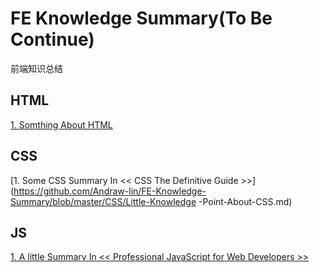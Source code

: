 # FE Knowledge Summary(To Be Continue)

前端知识总结

## HTML

 [1. Somthing About HTML](https://github.com/Andraw-lin/FE-Knowledge-Summary/blob/master/HTML/Something-About-HTML.md)



## CSS

 [1. Some CSS Summary In << CSS The Definitive Guide >>](https://github.com/Andraw-lin/FE-Knowledge-Summary/blob/master/CSS/Little-Knowledge -Point-About-CSS.md)


## JS

 [1. A little Summary In << Professional JavaScript for Web Developers >>](https://github.com/Andraw-lin/FE-Knowledge-Summary/blob/master/JAVASCRIPT/A-Little-Summary-About-Js.md)
